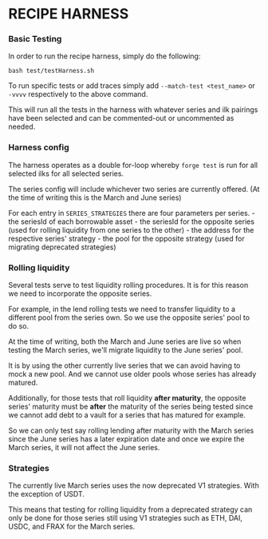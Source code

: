 # RECIPE HARNESS

### Basic Testing

In order to run the recipe harness, simply do the following:

```
bash test/testHarness.sh
```

To run specific tests or add traces simply add `--match-test <test_name>` or `-vvvv` respectively to the above command. 

This will run all the tests in the harness with whatever series and ilk pairings have been selected and can be commented-out or uncommented as needed. 

### Harness config

The harness operates as a double for-loop whereby `forge test` is run for all selected ilks for all selected series.

The series config will include whichever two series are currently offered. (At the time of writing this is the March and June series)

For each entry in `SERIES_STRATEGIES` there are four parameters per series. 
    - the seriesId of each borrowable asset
    - the seriesId for the opposite series (used for rolling liquidity from one series to the other)
    - the address for the respective series' strategy
    - the pool for the opposite strategy (used for migrating deprecated strategies)

### Rolling liquidity

Several tests serve to test liquidity rolling procedures. It is for this reason we need to incorporate the opposite series. 

For example, in the lend rolling tests we need to transfer liquidity to a different pool from the series own. So we use the opposite series' pool to do so. 

At the time of writing, both the March and June series are live so when testing the March series, we'll migrate liquidity to the June series' pool.

It is by using the other currently live series that we can avoid having to mock a new pool. And we cannot use older pools whose series has already matured. 

Additionally, for those tests that roll liquidity **after maturity**, the opposite series' maturity must be **after** the maturity of the series being tested
since we cannot add debt to a vault for a series that has matured for example. 

So we can only test say rolling lending after maturity with the March series since the June series has a later expiration date and once we expire the March
series, it will not affect the June series. 

### Strategies

The currently live March series uses the now deprecated V1 strategies. With the exception of USDT. 

This means that testing for rolling liquidity from a deprecated strategy can only be done for those series still using 
V1 strategies such as ETH, DAI, USDC, and FRAX for the March series.